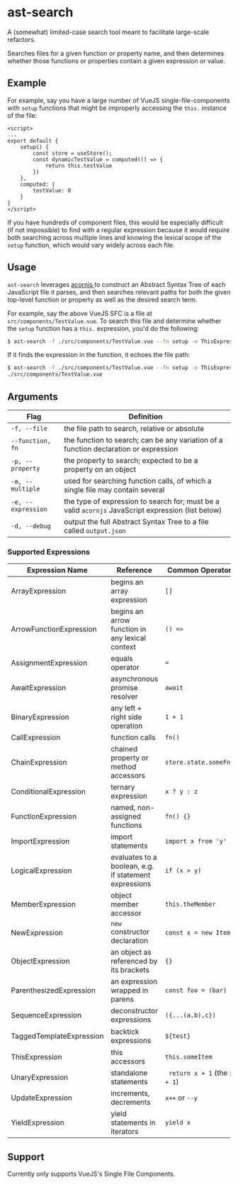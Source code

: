 # ast-search

A (somewhat) limited-case search tool meant to facilitate large-scale refactors.

Searches files for a given function or property name, and then determines whether those functions or properties contain a given expression or value.

## Example

For example, say you have a large number of VueJS single-file-components with `setup` functions that might be improperly accessing the `this.` instance of the file:

```
<script>
...
export default {
    setup() {
        const store = useStore();
        const dynamicTestValue = computed(() => {
            return this.testValue
        })
    },
    computed: {
        testValue: 0
    }
}
</script>
```

If you have hundreds of component files, this would be especially difficult (if not impossible) to find with a regular expression because it would require both searching across multiple lines and knowing the lexical scope of the `setup` function, which would vary widely across each file.

## Usage

`ast-search` leverages [ acornjs ](https://github.com/acornjs/acorn) to construct an Abstract Syntax Tree of each JavaScript file it parses, and then searches relevant paths for both the given top-level function or property as well as the desired search term.

For example, say the above VueJS SFC is a file at `src/components/TestValue.vue`. To search this file and determine whether the `setup` function has a `this.` expression, you'd do the following:

```bash
$ ast-search -f ./src/components/TestValue.vue --fn setup -e ThisExpression
```

If it finds the expression in the function, it echoes the file path:

```bash
$ ast-search -f ./src/components/TestValue.vue --fn setup -e ThisExpression
./src/components/TestValue.vue
```

## Arguments

| Flag               | Definition                                                                                         |
| ------------------ | -------------------------------------------------------------------------------------------------- |
| `-f, --file`       | the file path to search, relative or absolute                                                      |
| `--function, fn`   | the function to search; can be any variation of a function declaration or expression               |
| `-p, --property`   | the property to search; expected to be a property on an object                                     |
| `-m, --multiple`   | used for searching function calls, of which a single file may contain several                      |
| `-e, --expression` | the type of expression to search for; must be a valid `acornjs` JavaScript expression (list below) |
| `-d, --debug`      | output the full Abstract Syntax Tree to a file called `output.json`                                |

### Supported Expressions

| Expression Name          | Reference                                             | Common Operators              |
| ------------------------ | ----------------------------------------------------- | ----------------------------- |
| ArrayExpression          | begins an array expression                            | `[]`                          |
| ArrowFunctionExpression  | begins an arrow function in any lexical context       | `() =>`                       |
| AssignmentExpression     | equals operator                                       | `=`                           |
| AwaitExpression          | asynchronous promise resolver                         | `await`                       |
| BinaryExpression         | any left + right side operation                       | `1 + 1`                       |
| CallExpression           | function calls                                        | `fn()`                        |
| ChainExpression          | chained property or method accessors                  | `store.state.someFn()`        |
| ConditionalExpression    | ternary expression                                    | `x ? y : z`                   |
| FunctionExpression       | named, non-assigned functions                         | `fn() {}`                     |
| ImportExpression         | import statements                                     | `import x from 'y'`           |
| LogicalExpression        | evaluates to a boolean, e.g. if statement expressions | `if (x > y)`                  |
| MemberExpression         | object member accessor                                | `this.theMember`              |
| NewExpression            | `new` constructor declaration                         | `const x = new Item()`        |
| ObjectExpression         | an object as referenced by its brackets               | `{}`                          |
| ParenthesizedExpression  | an expression wrapped in parens                       | `const foo = (bar)`           |
| SequenceExpression       | deconstructor expressions                             | `({...(a,b),c})`              |
| TaggedTemplateExpression | backtick expressions                                  | <pre>`${test}`</pre>          |
| ThisExpression           | this accessors                                        | `this.someItem`               |
| UnaryExpression          | standalone statements                                 | ` return x + 1` (the `x + 1`) |
| UpdateExpression         | increments, decrements                                | `x++` or `--y`                |
| YieldExpression          | yield statements in iterators                         | `yield x`                     |

## Support

Currently only supports VueJS's Single File Components.
